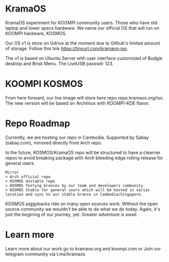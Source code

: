 # KramaOS
KramaOS experiment for KOOMPI community users. Those who have old laptop and lower specs hardware. We name our official OS that will run on KOOMPI hardware, KOSMOS.

Our OS v1 is store on Gdrive at the moment due to Github's limited amount of storage. Follow this link https://tinyurl.com/kramaos-iso.

The v1 is based on Ubuntu Server with user interface customized of Budgie desktop and Brisk Menu. The LiveUSB passwd: 123.


# KOOMPI KOSMOS

From here forward, our live image will store here repo repo.kramaos.org/iso. The new version will be based on Archlinux with KOOMPI-KDE flavor. 

# Repo Roadmap 

Currently, we are hosting our repo in Cambodia. Supported by Sabay (sabay.com), mirrored directly from Arch repo. 

In the future, KOSMOS/KramaOS repo will be structured to have a clearner repos to avoid breaking package with Arch bleeding edge rolling release for general users. 
```
Mirror 
> Arch official repo 
> KOSMOS Unstable repo 
> KOSMOS Testing brances by our team and developers community 
> KOSMOS Stable for general users which will be hosted in varias location and sync to our stable brance in Cambodia/Singapore.
```
KOSMOS piggybacks ride on many open sources work. Without the open source community we wouldn't be able to do what we do today. Again, it's just the begining of our journey, yet. Greater adventure is await. 

# Learn more
Learn more about our work go to kramaos.org and koompi.com or Join our telegram community via t.me/kramaos
